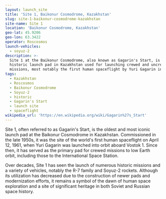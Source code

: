 ```yaml
---
layout: launch_site
title: 'Site 1, Baikonur Cosmodrome, Kazakhstan'
slug: site-1-baikonur-cosmodrome-kazakhstan
site-name: Site 1
location: 'Baikonur Cosmodrome, Kazakhstan'
geo-lat: 45.9206
geo-lon: 63.3422
operator: Roscosmos
launch-vehicles:
  - soyuz-2
description: >-
  Site 1 at the Baikonur Cosmodrome, also known as Gagarin's Start, is a
  historic launch pad in Kazakhstan used for launching crewed and uncrewed
  missions, most notably the first human spaceflight by Yuri Gagarin in 1961.
tags:
  - Kazakhstan
  - Roscosmos
  - Baikonur Cosmodrome
  - Soyuz-2
  - historic
  - Gagarin's Start
  - launch site
  - spaceflight
wikipedia_url: 'https://en.wikipedia.org/wiki/Gagarin%27s_Start'
---
```

Site 1, often referred to as Gagarin's Start, is the oldest and most iconic launch pad at the Baikonur Cosmodrome in Kazakhstan. Commissioned in the late 1950s, it was the site of the world's first human spaceflight on April 12, 1961, when Yuri Gagarin was launched into orbit aboard Vostok 1. Since then, it has served as the primary pad for crewed missions to low Earth orbit, including those to the International Space Station. 

Over decades, Site 1 has seen the launch of numerous historic missions and a variety of vehicles, notably the R-7 family and Soyuz-2 rockets. Although its utilization has decreased due to the construction of newer pads and modernization efforts, it remains a symbol of the dawn of human space exploration and a site of significant heritage in both Soviet and Russian space history.

